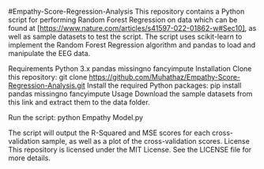 #Empathy-Score-Regression-Analysis
This repository contains a Python script for performing Random Forest Regression on data which can be found at [https://www.nature.com/articles/s41597-022-01862-w#Sec10], as well as sample datasets to test the script. The script uses scikit-learn to implement the Random Forest Regression algorithm and pandas to load and manipulate the EEG data.

Requirements
Python 3.x
pandas
missingno
fancyimpute
Installation
Clone this repository:
git clone https://github.com/Muhathaz/Empathy-Score-Regression-Analysis.git
Install the required Python packages:
pip install pandas missingno fancyimpute
Usage
Download the sample datasets from this link and extract them to the data folder.

Run the script:
python Empathy Model.py

The script will output the R-Squared and MSE scores for each cross-validation sample, as well as a plot of the cross-validation scores.
License
This repository is licensed under the MIT License. See the LICENSE file for more details.
